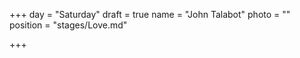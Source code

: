 +++
day = "Saturday"
draft = true
name = "John Talabot"
photo = ""
position = "stages/Love.md"

+++
